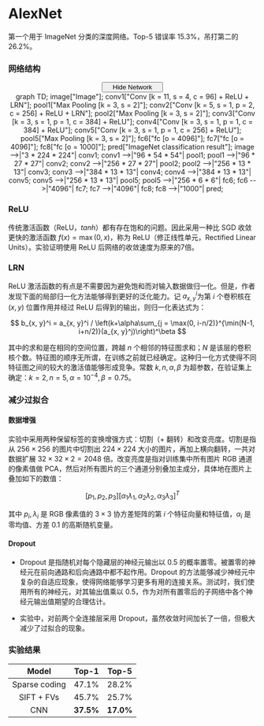 # AlexNet

第一个用于 ImageNet 分类的深度网络。Top-5 错误率 15.3%，吊打第二的 26.2%。

### 网络结构

<script type="text/javascript" src="../js/mermaid.js"></script>
<script type="text/javascript">
mermaid.initialize({startOnLoad:true});
</script>
<script type="text/javascript">
var is_show = true;
function ClickShowButton()
{
    if (is_show == false)
    {
        document.getElementById('mermaid-graph').style.display = "block";
        document.getElementById('show-button').innerHTML = "<span id=\"button-left\"><i class=\"demo-icon icon-sitemap\"></i> Hide Network</span><span id=\"button-right\"><i class=\"demo-icon icon-down-open\"></i></span></button></center></center>";
        is_show = true;
    }
    else
    {
        document.getElementById('mermaid-graph').style.display = "none";
        document.getElementById('show-button').innerHTML = "<span id=\"button-left\"><i class=\"demo-icon icon-sitemap\"></i> Show Network</span><span id=\"button-right\"><i class=\"demo-icon icon-down-open\"></i></span></button></center></center>";
        is_show = false;
    }
}
</script>
<center><button class="button show" id="show-button" onclick="ClickShowButton()">
<span id="button-left">
<i class="demo-icon icon-sitemap"></i> Hide Network
</span>
<span id="button-right">
<i class="demo-icon icon-down-open"></i>
</span></button></center>
<center>
<div class="mermaid" id="mermaid-graph" style="display: block">
    graph TD;
    image["Image"];
    conv1["Conv [k = 11, s = 4, c = 96] + ReLU + LRN"];
    pool1["Max Pooling [k = 3, s = 2]"];
    conv2["Conv [k = 5, s = 1, p = 2, c = 256] + ReLU + LRN"];
    pool2["Max Pooling [k = 3, s = 2]"];
    conv3["Conv [k = 3, s = 1, p = 1, c = 384] + ReLU"];
    conv4["Conv [k = 3, s = 1, p = 1, c = 384] + ReLU"];
    conv5["Conv [k = 3, s = 1, p = 1, c = 256] + ReLU"];
    pool5["Max Pooling [k = 3, s = 2]"];
    fc6["fc [o = 4096]"];
    fc7["fc [o = 4096]"];
    fc8["fc [o = 1000]"];
    pred["ImageNet classification result"];
    image -->|"3 * 224 * 224"| conv1;
    conv1 -->|"96 * 54 * 54"| pool1;
    pool1 -->|"96 * 27 * 27"| conv2;
    conv2 -->|"256 * 27 * 27"| pool2;
    pool2 -->|"256 * 13 * 13"| conv3;
    conv3 -->|"384 * 13 * 13"| conv4;
    conv4 -->|"384 * 13 * 13"| conv5;
    conv5 -->|"256 * 13 * 13"| pool5;
    pool5 -->|"256 * 6 * 6"| fc6;
    fc6 -->|"4096"| fc7;
    fc7 -->|"4096"| fc8;
    fc8 -->|"1000"| pred;
</div>
</center>

### ReLU

传统激活函数（ReLU，$tanh$）都有存在饱和的问题。因此采用一种比 SGD 收敛更快的激活函数 $f(x) = \max (0, x)$，称为 ReLU（修正线性单元，Rectified Linear Units）。实验证明使用 ReLU 后网络的收敛速度为原来的7倍。

### LRN

ReLU 激活函数的有点是不需要因为避免饱和而对输入数据做归一化。但是，作者发现下面的局部归一化方法能够得到更好的泛化能力。记 $a_{x, y}^i$为第 $i$ 个卷积核在 $(x, y)$ 位置作用并经过 ReLU 后得到的输出，则归一化表达式为：

$$
b_{x, y}^i = a_{x, y}^i / \left(k+\alpha\sum_{j = \max(0, i-n/2)}^{\min(N-1, i+n/2)}(a_{x, y}^j)\right)^\beta
$$

其中的求和是在相同的空间位置，跨越 $n$ 个相邻的特征图求和；$N$ 是该层的卷积核个数。特征图的顺序无所谓，在训练之前就已经确定。这种归一化方式使得不同特征图之间的较大的激活值能够形成竞争。常数 $k, n, \alpha, \beta$ 为超参数，在验证集上确定：$k=2, n=5, \alpha = 10^{-4}, \beta = 0.75$。

### 减少过拟合

#### 数据增强

实验中采用两种保留标签的变换增强方式：切割（+ 翻转）和改变亮度。切割是指从 $256 \times 256$ 的图片中切割出 $224 \times 224$ 大小的图片，再加上横向翻转，一共对数据扩展 $32 \times 32 \times 2 = 2048$ 倍。改变亮度是指对训练集中所有图片 RGB 通道的像素值做 PCA，然后对所有图片的三个通道分别叠加主成分，具体地在图片上叠加如下的数值：

$$
[p_1, p_2, p_3][\alpha_1\lambda_1, \alpha_2\lambda_2, \alpha_3\lambda_3]^T
$$

其中 $p_i, \lambda_i$ 是 RGB 像素值的 $3\times 3$ 协方差矩阵的第 $i$ 个特征向量和特征值，$\alpha_i$ 是零均值、方差 0.1 的高斯随机变量。

#### Dropout

- Dropout 是指随机对每个隐藏层的神经元输出以 0.5 的概率置零。被置零的神经元在前向通路和后向通路中都不起作用。Dropout 的方法能够减少神经元中复杂的自适应现象，使得网络能够学习更多有用的连接关系。测试时，我们使用所有的神经元，对其输出值乘以 0.5，作为对所有置零后的子网络中各个神经元输出值期望的合理估计。

- 实验中，对前两个全连接层采用 Dropout，虽然收敛时间加长了一倍，但极大减少了过拟合的现象。

### 实验结果

|    Model    |  Top-1  |  Top-5  |
|:-----------:|:-------:|:-------:|
|Sparse coding|  47.1%  |  28.2%  |
|  SIFT + FVs |  45.7%  |  25.7%  |
|     CNN     |**37.5%**|**17.0%**|